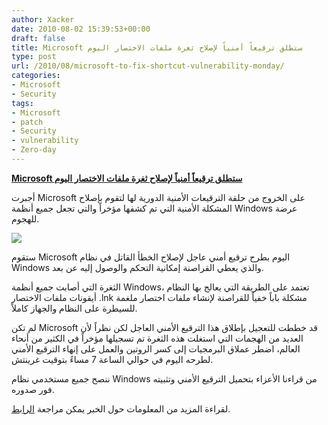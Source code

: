```yaml
---
author: Xacker
date: 2010-08-02 15:39:53+00:00
draft: false
title: Microsoft ستطلق ترقيعاً أمنياً لإصلاح ثغرة ملفات الاختصار اليوم
type: post
url: /2010/08/microsoft-to-fix-shortcut-vulnerability-monday/
categories:
- Microsoft
- Security
tags:
- Microsoft
- patch
- Security
- vulnerability
- Zero-day
---
```


**[Microsoft ستطلق ترقيعاً أمنياً لإصلاح ثغرة ملفات الاختصار اليوم](http://www.it-scoop.com/2010/08/Microsoft-to-Fix-Shortcut-Vulnerability-Monday)**




أجبرت Microsoft على الخروج من حلقة الترقيعات الأمنية الدورية لها لتقوم بإصلاح المشكلة الأمنية التي تم كشفها مؤخراً والتي تجعل جميع أنظمة Windows عرضة للهجوم.




[![](http://www.it-scoop.com/wp-content/uploads/2010/04/Patch-tuesday.jpg)
](http://www.it-scoop.com/2010/08/Microsoft-to-Fix-Shortcut-Vulnerability-Monday)


ستقوم Microsoft اليوم بطرح ترقيع أمني عاجل لإصلاح الخطأ القاتل في نظام Windows والذي يعطي القراصنة إمكانية التحكم والوصول إليه عن بعد.

الثغرة التي أصابت جميع أنظمة Windows، تعتمد على الطريقة التي يعالج بها النظام أيقونات ملفات الاختصار .lnk مشكلة باباً خفياً للقراصنة لإنشاء ملفات اختصار ملغمة للسيطرة على النظام والجهاز كاملاً.

لم تكن Microsoft قد خططت للتعجيل بإطلاق هذا الترقيع الأمني العاجل لكن نظراً لأن العديد من الهجمات التي استغلت هذه الثغرة تم تسجيلها مؤخراً في الكثير من أنحاء العالم، اضطر عملاق البرمجيات إلى كسر الروتين والعمل على إنهاء الترقيع الأمني لطرحه اليوم في حوالي الساعة 7 مساءً بتوقيت غرينتش.

ننصح جميع مستخدمي نظام Windows من قراءنا الأعزاء بتحميل الترقيع الأمني وتثبيته فور صدوره.

لقراءة المزيد من المعلومات حول الخبر يمكن مراجعة [الرابط](http://www.windowsitpro.com/article/paul-thurrotts-wininfo/Microsoft-to-Fix-Shortcut-Vulnerability-Monday.aspx).
